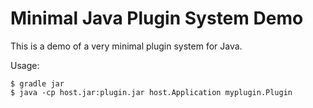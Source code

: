 Minimal Java Plugin System Demo
===============================

This is a demo of a very minimal plugin system for Java.

Usage:

    $ gradle jar
    $ java -cp host.jar:plugin.jar host.Application myplugin.Plugin
